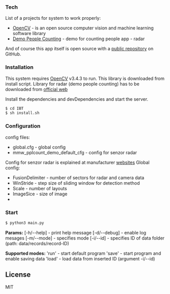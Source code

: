 ### Tech
List of a projects for system to work properly:
* [OpenCV](https://opencv.org/) - is an open source computer vision and machine learning software library 
* [Demo People Counting](http://www.ti.com/tool/tidep-01000) - demo for counting people app - radar

And of course this app itself is open source with a [public repository](https://github.com/jurajkula/IBT)
 on GitHub.

### Installation

This system requires [OpenCV](https://opencv.org/) v3.4.3 to run. This library is downloaded from install script. Library for radar (demo people counting) has to be downloaded from [official web](https://training.ti.com/people-counting-demonstration-using-ti-mmwave-sensors)

Install the dependencies and devDependencies and start the server.

```sh
$ cd IBT
$ sh install.sh
```
### Configuration
config files:
* global.cfg - global config
* mmw_pplcount_demo_default_cfg - config for senzor radar

Config for senzor radar is explained at manufacturer [websites](http://www.ti.com/tool/tidep-01000)
Global config:
* FusionDelimiter - number of sectors for radar and camera data
* WinStride - step size of sliding window for detection method
* Scale - number of layouts
* ImageSice - size of image
* 

### Start
```sh
$ python3 main.py
```
**Params:**
[-h/--help] - print help message
[-d/--debug] - enable log mesages
[-m/--mode] - specifies mode
[-i/--id] - specifies ID of data folder (path: data/records/record-ID)

**Supported modes:**
'run' - start default program
'save' - start program and enable saving data
'load' - load data from inserted ID (argument -i/--id)


License
----

MIT
